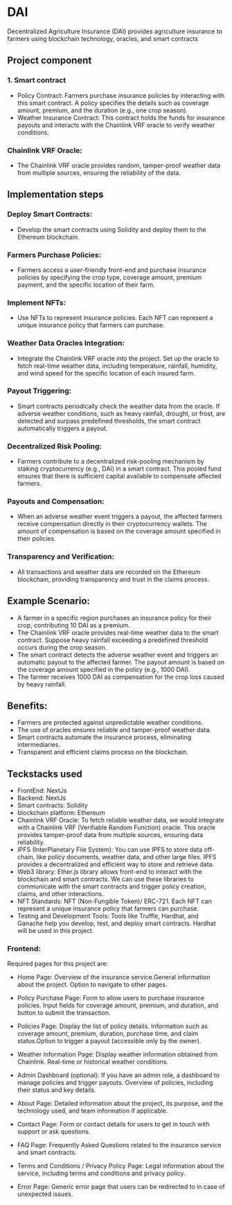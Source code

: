 # DAI
Decentralized Agriculture Insurance (DAI) provides agriculture insurance to farmers using blockchain technology, oracles, and smart contracts

## Project component
### 1. Smart contract 
- Policy Contract: Farmers purchase insurance policies by interacting with this smart contract. A policy specifies the details such as coverage amount, premium, and the duration (e.g., one crop season).
- Weather Insurance Contract: This contract holds the funds for insurance payouts and interacts with the Chainlink VRF oracle to verify weather conditions.

### Chainlink VRF Oracle:
- The Chainlink VRF oracle provides random, tamper-proof weather data from multiple sources, ensuring the reliability of the data.

## Implementation steps 
### Deploy Smart Contracts:
- Develop the smart contracts using Solidity and deploy them to the Ethereum blockchain.

### Farmers Purchase Policies:
- Farmers access a user-friendly front-end and purchase insurance policies by specifying the crop type, coverage amount, premium payment, and the specific location of their farm.

### Implement NFTs:
- Use NFTs to represent insurance policies. Each NFT can represent a unique insurance policy that farmers can purchase.

### Weather Data Oracles Integration:
- Integrate the Chainlink VRF oracle into the project. Set up the oracle to fetch real-time weather data, including temperature, rainfall, humidity, and wind speed for the specific
location of each insured farm.

### Payout Triggering:
- Smart contracts periodically check the weather data from the oracle. If adverse weather conditions, such as heavy rainfall, drought, or frost, are detected and surpass predefined thresholds, the smart contract automatically triggers a payout.

### Decentralized Risk Pooling:
- Farmers contribute to a decentralized risk-pooling mechanism by staking cryptocurrency (e.g., DAI) in a smart contract. This pooled fund ensures that there is sufficient capital available to compensate affected farmers.

### Payouts and Compensation:
- When an adverse weather event triggers a payout, the affected farmers receive compensation directly in their cryptocurrency wallets. The amount of compensation is based on the coverage amount specified in their policies.

### Transparency and Verification:
- All transactions and weather data are recorded on the Ethereum blockchain, providing transparency and trust in the claims process.

## Example Scenario:
- A farmer in a specific region purchases an insurance policy for their crop, contributing 10 DAI as a premium.
- The Chainlink VRF oracle provides real-time weather data to the smart contract. Suppose heavy rainfall exceeding a predefined threshold occurs during the crop season.
- The smart contract detects the adverse weather event and triggers an automatic payout to the affected farmer. The payout amount is based on the coverage amount specified in the policy (e.g., 1000 DAI).
- The farmer receives 1000 DAI as compensation for the crop loss caused by heavy rainfall.

## Benefits:
- Farmers are protected against unpredictable weather conditions.
- The use of oracles ensures reliable and tamper-proof weather data.
- Smart contracts automate the insurance process, eliminating intermediaries.
- Transparent and efficient claims process on the blockchain.

## Teckstacks used
- FrontEnd: NextJs
- Backend: NextJs
- Smart contracts: Solidity
- blockchain platform: Ethereum
- Chainlink VRF Oracle: To fetch reliable weather data, we would integrate with a Chainlink VRF (Verifiable Random Function) oracle. This oracle provides tamper-proof data from multiple sources, ensuring data reliability.
- IPFS (InterPlanetary File System): You can use IPFS to store data off-chain, like policy documents, weather data, and other large files. IPFS provides a decentralized and efficient way to store and retrieve data.
- Web3 library: Ether.js library allows front-end to interact with the blockchain and smart contracts. We can use these libraries to communicate with the smart contracts and trigger policy creation, claims, and other interactions.
- NFT Standards: NFT (Non-Fungible Token)/ ERC-721. Each NFT can represent a unique insurance policy that farmers can purchase.
- Testing and Development Tools: Tools like Truffle, Hardhat, and Ganache help you develop, test, and deploy smart contracts. Hardhat will be used in this project.


### Frontend: 
Required pages for this project are:
- Home Page: Overview of the insurance service.General information about the project.
Option to navigate to other pages.
- Policy Purchase Page: Form to allow users to purchase insurance policies.
Input fields for coverage amount, premium, and duration, and button to submit the transaction.
- Policies Page: Display  the list of policy details. Information such as coverage amount, premium, duration, purchase time, and claim status.Option to trigger a payout (accessible only by the owner).

- Weather Information Page: Display weather information obtained from Chainlink.
Real-time or historical weather conditions.
- Admin Dashboard (optional): If you have an admin role, a dashboard to manage policies and trigger payouts.
Overview of policies, including their status and key details.
- About Page: Detailed information about the project, its purpose, and the technology used, and team information if applicable.
- Contact Page: Form or contact details for users to get in touch with support or ask questions.
- FAQ Page: Frequently Asked Questions related to the insurance service and smart contracts.
- Terms and Conditions / Privacy Policy Page: Legal information about the service, including terms and conditions and privacy policy.
- Error Page: Generic error page that users can be redirected to in case of unexpected issues.

























